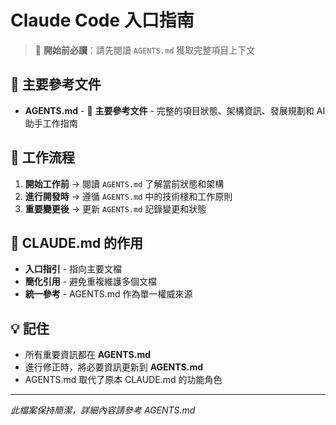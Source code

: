 # Claude Code 入口指南

> 🤖 **開始前必讀**：請先閱讀 `AGENTS.md` 獲取完整項目上下文

## 📖 主要參考文件
- **AGENTS.md** - 🔑 **主要參考文件** - 完整的項目狀態、架構資訊、發展規劃和 AI 助手工作指南

## 🔄 工作流程
1. **開始工作前** → 閱讀 `AGENTS.md` 了解當前狀態和架構
2. **進行開發時** → 遵循 `AGENTS.md` 中的技術棧和工作原則
3. **重要變更後** → 更新 `AGENTS.md` 記錄變更和狀態

## 🎯 CLAUDE.md 的作用
- **入口指引** - 指向主要文檔
- **簡化引用** - 避免重複維護多個文檔
- **統一參考** - AGENTS.md 作為單一權威來源

## 💡 記住
- 所有重要資訊都在 **AGENTS.md**
- 進行修正時，將必要資訊更新到 **AGENTS.md**
- AGENTS.md 取代了原本 CLAUDE.md 的功能角色

---
*此檔案保持簡潔，詳細內容請參考 AGENTS.md*